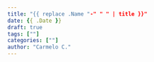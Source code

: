 ```yaml
---
title: "{{ replace .Name "-" " " | title }}"
date: {{ .Date }}
draft: true
tags: [""]
categories: [""]
author: "Carmelo C."
---
```


